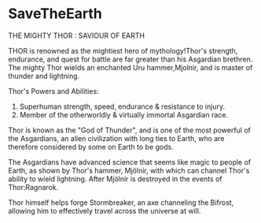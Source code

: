 # SaveTheEarth

THE MIGHTY THOR : SAVIOUR OF EARTH

 THOR is renowned as the mightiest hero
 of mythology!Thor's strength, endurance,
 and quest for battle are far greater 
 than his Asgardian brethren. The mighty 
 Thor wields an enchanted Uru hammer,Mjolnir, 
 and is master of thunder and lightning.

 Thor's Powers and Abilities:

 1. Superhuman strength, speed, endurance & 
    resistance to injury.
 2. Member of the otherworldly & virtually 
    immortal Asgardian race.

   Thor is known as the "God of Thunder", and 
   is one of the most powerful of the Asgardians,
   an alien civilization with long ties to Earth, 
   who are therefore considered by some on Earth 
   to be gods.

   The Asgardians have advanced science that 
   seems like magic to people of Earth, as shown
   by Thor's hammer, Mjölnir, with which can 
   channel Thor's ability to wield lightning. 
   After Mjölnir is destroyed in the events of 
   Thor:Ragnarok.

   Thor himself helps forge Stormbreaker, an axe 
   channeling the Bifrost, allowing him to 
   effectively travel across the universe at 
   will.
